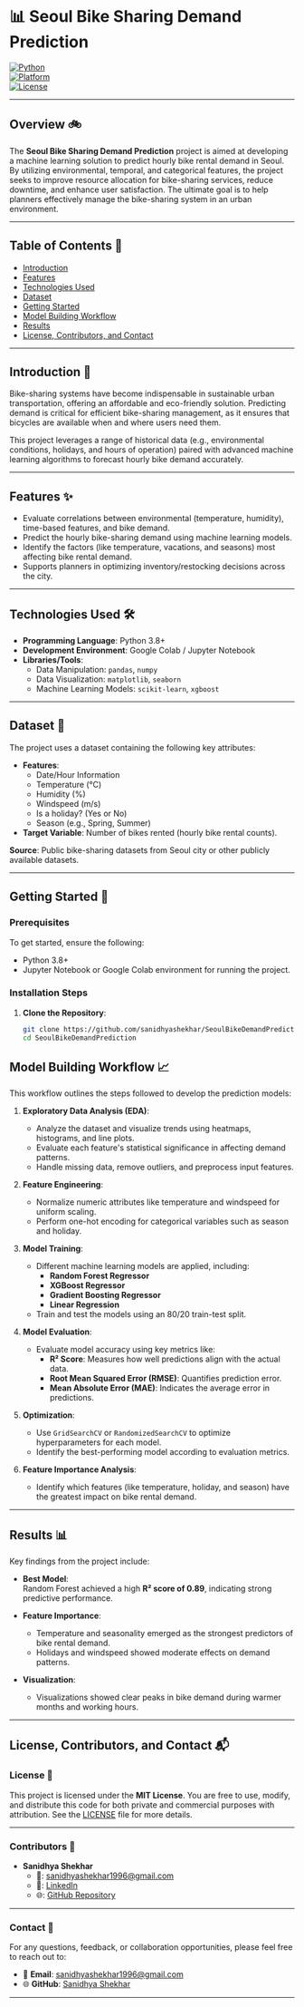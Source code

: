 # 📊 Seoul Bike Sharing Demand Prediction

[![Python](https://img.shields.io/badge/Python-3.8%2B-blue)](https://www.python.org/downloads/)  
[![Platform](https://img.shields.io/badge/Platform-Google%20Colab-orange)](https://colab.research.google.com/)  
[![License](https://img.shields.io/badge/License-MIT-green)](LICENSE)  

---

## Overview 🚲

The **Seoul Bike Sharing Demand Prediction** project is aimed at developing a machine learning solution to predict hourly bike rental demand in Seoul. By utilizing environmental, temporal, and categorical features, the project seeks to improve resource allocation for bike-sharing services, reduce downtime, and enhance user satisfaction. The ultimate goal is to help planners effectively manage the bike-sharing system in an urban environment.

---

## Table of Contents 📑

- [Introduction](#introduction)
- [Features](#features)
- [Technologies Used](#technologies-used)
- [Dataset](#dataset)
- [Getting Started](#getting-started)
- [Model Building Workflow](#model-building-workflow)
- [Results](#results)
- [License, Contributors, and Contact](#license-contributors-and-contact)

---

## Introduction 📝

Bike-sharing systems have become indispensable in sustainable urban transportation, offering an affordable and eco-friendly solution. Predicting demand is critical for efficient bike-sharing management, as it ensures that bicycles are available when and where users need them.

This project leverages a range of historical data (e.g., environmental conditions, holidays, and hours of operation) paired with advanced machine learning algorithms to forecast hourly bike demand accurately.

---

## Features ✨

- Evaluate correlations between environmental (temperature, humidity), time-based features, and bike demand.
- Predict the hourly bike-sharing demand using machine learning models.
- Identify the factors (like temperature, vacations, and seasons) most affecting bike rental demand.
- Supports planners in optimizing inventory/restocking decisions across the city.

---

## Technologies Used 🛠️

- **Programming Language**: Python 3.8+
- **Development Environment**: Google Colab / Jupyter Notebook
- **Libraries/Tools**:
  - Data Manipulation: `pandas`, `numpy`
  - Data Visualization: `matplotlib`, `seaborn`
  - Machine Learning Models: `scikit-learn`, `xgboost`

---

## Dataset 📂

The project uses a dataset containing the following key attributes:

- **Features**:
  - Date/Hour Information
  - Temperature (°C)
  - Humidity (%)
  - Windspeed (m/s)
  - Is a holiday? (Yes or No)
  - Season (e.g., Spring, Summer)
- **Target Variable**: Number of bikes rented (hourly bike rental counts).

**Source**: Public bike-sharing datasets from Seoul city or other publicly available datasets.

---

## Getting Started 🚀

### Prerequisites
To get started, ensure the following:
- Python 3.8+
- Jupyter Notebook or Google Colab environment for running the project.

### Installation Steps
1. **Clone the Repository**:
   ```bash
   git clone https://github.com/sanidhyashekhar/SeoulBikeDemandPrediction.git
   cd SeoulBikeDemandPrediction


## Model Building Workflow 📈

This workflow outlines the steps followed to develop the prediction models:

1. **Exploratory Data Analysis (EDA)**:
   - Analyze the dataset and visualize trends using heatmaps, histograms, and line plots.
   - Evaluate each feature's statistical significance in affecting demand patterns.
   - Handle missing data, remove outliers, and preprocess input features.

2. **Feature Engineering**:
   - Normalize numeric attributes like temperature and windspeed for uniform scaling.
   - Perform one-hot encoding for categorical variables such as season and holiday.

3. **Model Training**:
   - Different machine learning models are applied, including:
     - **Random Forest Regressor**
     - **XGBoost Regressor**
     - **Gradient Boosting Regressor**
     - **Linear Regression**
   - Train and test the models using an 80/20 train-test split.

4. **Model Evaluation**:
   - Evaluate model accuracy using key metrics like:
     - **R² Score**: Measures how well predictions align with the actual data.
     - **Root Mean Squared Error (RMSE)**: Quantifies prediction error.
     - **Mean Absolute Error (MAE)**: Indicates the average error in predictions.

5. **Optimization**:
   - Use `GridSearchCV` or `RandomizedSearchCV` to optimize hyperparameters for each model.
   - Identify the best-performing model according to evaluation metrics.

6. **Feature Importance Analysis**:
   - Identify which features (like temperature, holiday, and season) have the greatest impact on bike rental demand.

---

## Results 📊

Key findings from the project include:

- **Best Model**:  
  Random Forest achieved a high **R² score of 0.89**, indicating strong predictive performance.

- **Feature Importance**:
  - Temperature and seasonality emerged as the strongest predictors of bike rental demand.
  - Holidays and windspeed showed moderate effects on demand patterns.

- **Visualization**:
  - Visualizations showed clear peaks in bike demand during warmer months and working hours.

---

## License, Contributors, and Contact 📬

### License 📝

This project is licensed under the **MIT License**. You are free to use, modify, and distribute this code for both private and commercial purposes with attribution. See the [LICENSE](LICENSE) file for more details.

---

### Contributors 🤝

- **Sanidhya Shekhar**  
  - 📧: sanidhyashekhar1996@gmail.com  
  - 🔗: [LinkedIn](https://www.linkedin.com/in/sanidhyashekhar)  
  - 🌐: [GitHub Repository](https://github.com/sanidhyashekhar/SeoulBikeDemandPrediction)

---

### Contact 📧

For any questions, feedback, or collaboration opportunities, please feel free to reach out to:

- 📧 **Email**: sanidhyashekhar1996@gmail.com  
- 🌐 **GitHub**: [Sanidhya Shekhar](https://github.com/sanidhyashekhar)  

---
